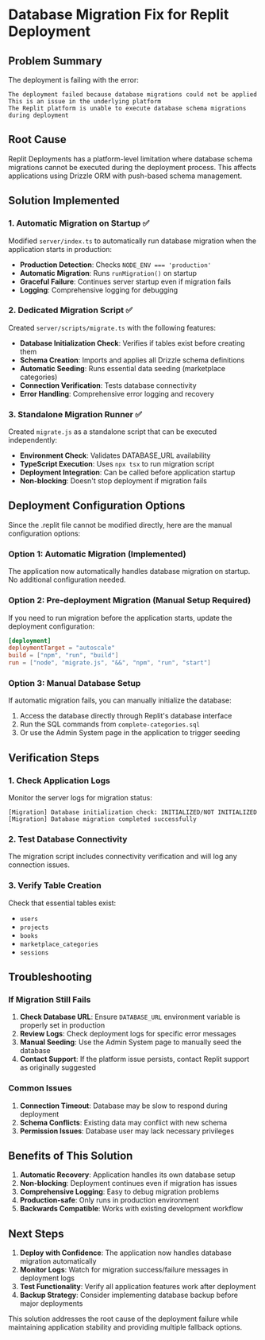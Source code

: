 # Database Migration Fix for Replit Deployment

## Problem Summary
The deployment is failing with the error:
```
The deployment failed because database migrations could not be applied
This is an issue in the underlying platform
The Replit platform is unable to execute database schema migrations during deployment
```

## Root Cause
Replit Deployments has a platform-level limitation where database schema migrations cannot be executed during the deployment process. This affects applications using Drizzle ORM with push-based schema management.

## Solution Implemented

### 1. Automatic Migration on Startup ✅
Modified `server/index.ts` to automatically run database migration when the application starts in production:

- **Production Detection**: Checks `NODE_ENV === 'production'`
- **Automatic Migration**: Runs `runMigration()` on startup
- **Graceful Failure**: Continues server startup even if migration fails
- **Logging**: Comprehensive logging for debugging

### 2. Dedicated Migration Script ✅
Created `server/scripts/migrate.ts` with the following features:

- **Database Initialization Check**: Verifies if tables exist before creating them
- **Schema Creation**: Imports and applies all Drizzle schema definitions
- **Automatic Seeding**: Runs essential data seeding (marketplace categories)
- **Connection Verification**: Tests database connectivity
- **Error Handling**: Comprehensive error logging and recovery

### 3. Standalone Migration Runner ✅
Created `migrate.js` as a standalone script that can be executed independently:

- **Environment Check**: Validates DATABASE_URL availability
- **TypeScript Execution**: Uses `npx tsx` to run migration script
- **Deployment Integration**: Can be called before application startup
- **Non-blocking**: Doesn't stop deployment if migration fails

## Deployment Configuration Options

Since the .replit file cannot be modified directly, here are the manual configuration options:

### Option 1: Automatic Migration (Implemented)
The application now automatically handles database migration on startup. No additional configuration needed.

### Option 2: Pre-deployment Migration (Manual Setup Required)
If you need to run migration before the application starts, update the deployment configuration:

```toml
[deployment]
deploymentTarget = "autoscale"
build = ["npm", "run", "build"]
run = ["node", "migrate.js", "&&", "npm", "run", "start"]
```

### Option 3: Manual Database Setup
If automatic migration fails, you can manually initialize the database:

1. Access the database directly through Replit's database interface
2. Run the SQL commands from `complete-categories.sql`
3. Or use the Admin System page in the application to trigger seeding

## Verification Steps

### 1. Check Application Logs
Monitor the server logs for migration status:
```
[Migration] Database initialization check: INITIALIZED/NOT INITIALIZED
[Migration] Database migration completed successfully
```

### 2. Test Database Connectivity
The migration script includes connectivity verification and will log any connection issues.

### 3. Verify Table Creation
Check that essential tables exist:
- `users`
- `projects` 
- `books`
- `marketplace_categories`
- `sessions`

## Troubleshooting

### If Migration Still Fails

1. **Check Database URL**: Ensure `DATABASE_URL` environment variable is properly set in production
2. **Review Logs**: Check deployment logs for specific error messages
3. **Manual Seeding**: Use the Admin System page to manually seed the database
4. **Contact Support**: If the platform issue persists, contact Replit support as originally suggested

### Common Issues

1. **Connection Timeout**: Database may be slow to respond during deployment
2. **Schema Conflicts**: Existing data may conflict with new schema
3. **Permission Issues**: Database user may lack necessary privileges

## Benefits of This Solution

1. **Automatic Recovery**: Application handles its own database setup
2. **Non-blocking**: Deployment continues even if migration has issues
3. **Comprehensive Logging**: Easy to debug migration problems
4. **Production-safe**: Only runs in production environment
5. **Backwards Compatible**: Works with existing development workflow

## Next Steps

1. **Deploy with Confidence**: The application now handles database migration automatically
2. **Monitor Logs**: Watch for migration success/failure messages in deployment logs
3. **Test Functionality**: Verify all application features work after deployment
4. **Backup Strategy**: Consider implementing database backup before major deployments

This solution addresses the root cause of the deployment failure while maintaining application stability and providing multiple fallback options.